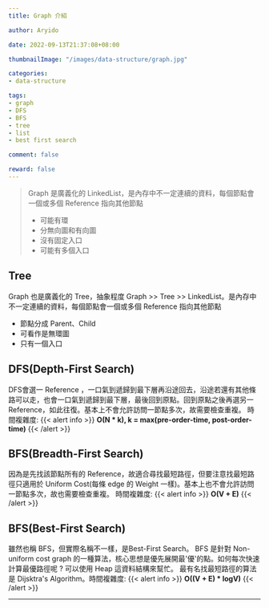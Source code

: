 ```yaml
---
title: Graph 介紹

author: Aryido

date: 2022-09-13T21:37:08+08:00

thumbnailImage: "/images/data-structure/graph.jpg"

categories:
- data-structure

tags:
- graph
- DFS
- BFS
- tree
- list
- best first search

comment: false

reward: false
---
```

<!--BODY-->

> Graph 是廣義化的 LinkedList，是內存中不一定連續的資料，每個節點會一個或多個 Reference 指向其他節點
> - 可能有環
> - 分無向圖和有向圖
> - 沒有固定入口
> - 可能有多個入口

<!--more-->
## Tree
Graph 也是廣義化的 Tree，抽象程度 Graph >> Tree >> LinkedList。是內存中不一定連續的資料，每個節點會一個或多個 Reference 指向其他節點
- 節點分成 Parent、Child
- 可看作是無環圖
- 只有一個入口


## DFS(Depth-First Search)
DFS會選一 Reference ，一口氣到遞歸到最下層再沿途回去，沿途若還有其他條路可以走，也會一口氣到遞歸到最下層，最後回到原點。回到原點之後再選另一 Reference，如此往復。基本上不會允許訪問一節點多次，故需要檢查重複。
時間複雜度:
{{< alert info >}}
**O(N * k), k = max(pre-order-time,  post-order-time)**
{{< /alert >}}


## BFS(Breadth-First Search)
因為是先找該節點所有的 Reference，故適合尋找最短路徑，但要注意找最短路徑只適用於 Uniform Cost(每條 edge 的 Weight 一樣)。基本上也不會允許訪問一節點多次，故也需要檢查重複。
時間複雜度:
{{< alert info >}}
**O(V + E)**
{{< /alert >}}

## BFS(Best-First Search)
雖然也稱 BFS，但實際名稱不一樣，是Best-First Search。  BFS 是針對 Non-uniform cost graph 的一種算法，核心思想是優先展開最'優'的點。如何每次快速計算最優路徑呢 ? 可以使用 Heap 這資料結構來幫忙。
最有名找最短路徑的算法是 Dijsktra's Algorithm。時間複雜度:
{{< alert info >}}
**O((V + E) * logV)**
{{< /alert >}}

---


